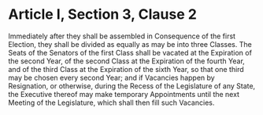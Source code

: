 # Article I, Section 3, Clause 2

Immediately after they shall be assembled in Consequence of the first
Election, they shall be divided as equally as may be into three Classes. The
Seats of the Senators of the first Class shall be vacated at the Expiration
of the second Year, of the second Class at the Expiration of the fourth
Year, and of the third Class at the Expiration of the sixth Year, so that
one third may be chosen every second Year; and if Vacancies happen by
Resignation, or otherwise, during the Recess of the Legislature of any
State, the Executive thereof may make temporary Appointments until the next
Meeting of the Legislature, which shall then fill such Vacancies.
